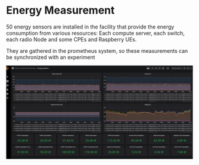 <!-- TITLE: Energy Measurement -->
<!-- SUBTITLE: A quick summary of Energy Measurement -->

# Energy Measurement

50 energy sensors are installed in the facility that provide the energy consumption from various resources: Each compute server, each switch, each radio Node and some CPEs and Raspberry UEs.

They are gathered in the prometheus system, so these measurements can be synchronized with an experiment

![Energy Meter Grafana](/uploads/telemetry-monitoring/energy-meter-grafana.png "Energy Meter Grafana")